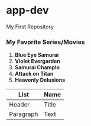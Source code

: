 # app-dev
My First Repository
### My Favorite Series/Movies
1. **Blue Eye Samurai**
2. **Violet Evergarden**
3. **Samurai Champlo**
4. **Attack on Titan**
5. **Heavenly Delusions**

| List | Name |
| ----------- | ----------- |
| Header | Title|
| Paragraph | Text |
